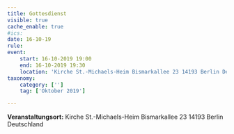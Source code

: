 ```yaml
---
title: Gottesdienst
visible: true
cache_enable: true
#ics: 
date: 16-10-19
rule: 
event:
	start: 16-10-2019 19:00
	end: 16-10-2019 19:30
	location: 'Kirche St.-Michaels-Heim Bismarkallee 23 14193 Berlin Deutschland'
taxonomy:
	category: ['']
	tag: ['Oktober 2019']

---
```




**Veranstaltungsort:** Kirche St.-Michaels-Heim
Bismarkallee 23
14193 Berlin
Deutschland

